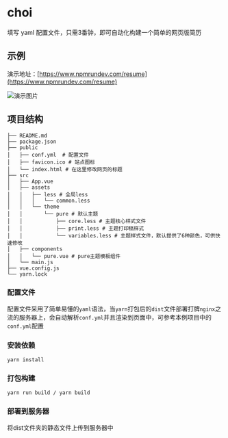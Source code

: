 # choi

填写 yaml 配置文件，只需3番钟，即可自动化构建一个简单的网页版简历

## 示例

演示地址：[https://www.npmrundev.com/resume](https://www.npmrundev.com/resume)

![演示图片](https://github.com/chenrrrrr/choi/blob/master/demo.png)

## 项目结构

```
├── README.md
├── package.json
├── public
│   ├── conf.yml  # 配置文件
│   ├── favicon.ico # 站点图标
│   └── index.html # 在这里修改网页的标题
├── src
│   ├── App.vue
│   ├── assets
│   │   ├── less # 全局less
│   │   │   └── common.less
│   │   └── theme
│   │       └── pure # 默认主题
│   │           ├── core.less # 主题核心样式文件
│   │           ├── print.less # 主题打印稿样式
│   │           └── variables.less # 主题样式文件，默认提供了6种颜色，可供快速修改
│   ├── components
│   │   └── pure.vue # pure主题模板组件
│   └── main.js
├── vue.config.js
└── yarn.lock
```

### 配置文件

配置文件采用了简单易懂的`yaml`语法，当`yarn`打包后的`dist`文件部署打牌`nginx`之流的服务器上，会自动解析`conf.yml`并且渲染到页面中，可参考本例项目中的`conf.yml`配置

### 安装依赖

```
yarn install
```

### 打包构建

```
yarn run build / yarn build
```

### 部署到服务器

将dist文件夹的静态文件上传到服务器中

